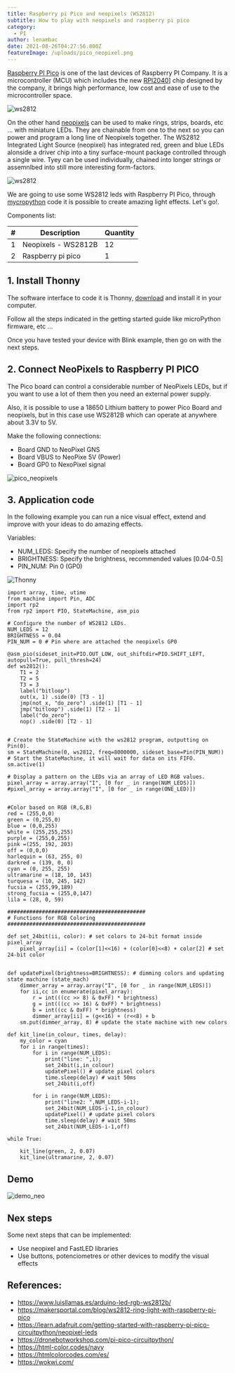 ```yaml
---
title: Raspberry pi Pico and neopixels (WS2812)
subtitle: How to play with neopixels and raspberry pi pico
category:
  - PI
author: lenambac
date: 2021-08-26T04:27:56.800Z
featureImage: /uploads/pico_neopixel.png
---
```


[Raspberry PI Pico](https://www.raspberrypi.com/documentation/microcontrollers/raspberry-pi-pico.html) is one of the last devices of Raspberry  PI Company. It is a microcontroller (MCU) which includes the new [RPI2040](https://www.raspberrypi.com/documentation/microcontrollers/rp2040.html#welcome-to-rp2040)] chip designed by the company, it brings high performance, low cost and ease of use to the microcontroller space.

![ws2812](/uploads/pipico.png)


On the other hand [neopixels](https://learn.adafruit.com/getting-started-with-raspberry-pi-pico-circuitpython/neopixel-leds) can be used to make rings, strips, boards, etc ... with miniature LEDs. They are chainable from one to the next so you can power and program a long line of Neopixels together.
The WS2812 Integrated Light Source (neopixel) has integrated red, green and blue LEDs alonside a driver chip into a tiny surface-mount package controlled through a single wire.
Tyey can be used individually, chained into longer strings or assemnlbed into still more interesting form-factors.

![ws2812](/uploads/ws2812.jpg)

We are going to use some WS2812 leds with Raspberry PI Pico, through [mycropython](https://micropython.org/) code it is possible to create amazing light effects. Let's go!.


Components list:

| \#  | Description                                          | Quantity | 
| --- | ---------------------------------------------------- | -------- | 
| 1   | Neopixels - WS2812B                                  |    12    | 
| 2   | Raspberry pi pico                                    |     1    | 


## 1. Install Thonny
The software interface to code it is Thonny, [download](https://projects.raspberrypi.org/en/projects/getting-started-with-the-pico/2) and install it in your computer.

Follow all the steps indicated in the getting started guide like microPython firmware, etc ...

Once you have tested your device with Blink example, then go on with the next steps.

## 2. Connect NeoPixels to Raspberry PI PICO

The Pico board can control a considerable number of NeoPixels LEDs, but if you want to use a lot of them then you need an external power supply.

Also, it is possible to use a 18650 Lithium battery to power Pico Board and neopixels, but in this case use WS2812B which can operate at anywhere about 3.3V to 5V.

Make the following connections:
- Board GND to NeoPixel GNS
- Board VBUS to NeoPixe 5V (Power)
- Board GP0 to NexoPixel signal

![pico_neopixels](/uploads/circuitpython_Cat_NeoPixels_bb.jpg)



## 3. Application code

In the following example you can run a nice visual effect, extend and improve with your ideas to do amazing effects. 

Variables:
- NUM_LEDS: Specify the number of neopixels attached
- BRIGHTNESS: Specify the brightness, recommended values [0.04-0.5]
- PIN_NUM: Pin 0 (GP0)


![Thonny](/uploads/thonny.png)


```
import array, time, utime
from machine import Pin, ADC
import rp2
from rp2 import PIO, StateMachine, asm_pio

# Configure the number of WS2812 LEDs.
NUM_LEDS = 12
BRIGHTNESS = 0.04
PIN_NUM = 0 # Pin where are attached the neopixels GP0

@asm_pio(sideset_init=PIO.OUT_LOW, out_shiftdir=PIO.SHIFT_LEFT,
autopull=True, pull_thresh=24)
def ws2812():
    T1 = 2
    T2 = 5
    T3 = 3
    label("bitloop")
    out(x, 1) .side(0) [T3 - 1]
    jmp(not_x, "do_zero") .side(1) [T1 - 1]
    jmp("bitloop") .side(1) [T2 - 1]
    label("do_zero")
    nop() .side(0) [T2 - 1]
    
    
# Create the StateMachine with the ws2812 program, outputting on Pin(0).
sm = StateMachine(0, ws2812, freq=8000000, sideset_base=Pin(PIN_NUM))
# Start the StateMachine, it will wait for data on its FIFO.
sm.active(1)

# Display a pattern on the LEDs via an array of LED RGB values.
pixel_array = array.array("I", [0 for _ in range(NUM_LEDS)])
#pixel_array = array.array("I", [0 for _ in range(ONE_LED)])


#Color based on RGB (R,G,B)
red = (255,0,0)
green = (0,255,0)
blue = (0,0,255)
white = (255,255,255)
purple = (255,0,255)
pink =(255, 192, 203)
off = (0,0,0)
harlequin = (63, 255, 0)
darkred = (139, 0, 0)
cyan = (0, 255, 255)
ultramarine = (18, 10, 143)
turquesa = (10, 245, 142)
fucsia = (255,99,189)
strong_fucsia = (255,0,147)
lila = (28, 0, 59)

############################################
# Functions for RGB Coloring
############################################

def set_24bit(ii, color): # set colors to 24-bit format inside pixel_array
    pixel_array[ii] = (color[1]<<16) + (color[0]<<8) + color[2] # set 24-bit color
    

def updatePixel(brightness=BRIGHTNESS): # dimming colors and updating state machine (state_mach)
    dimmer_array = array.array("I", [0 for _ in range(NUM_LEDS)])
    for ii,cc in enumerate(pixel_array):
        r = int(((cc >> 8) & 0xFF) * brightness) 
        g = int(((cc >> 16) & 0xFF) * brightness) 
        b = int((cc & 0xFF) * brightness) 
        dimmer_array[ii] = (g<<16) + (r<<8) + b 
    sm.put(dimmer_array, 8) # update the state machine with new colors

def kit_line(in_colour, times, delay):
    my_color = cyan
    for i in range(times):
        for i in range(NUM_LEDS):
            print("line: ",i);
            set_24bit(i,in_colour)
            updatePixel() # update pixel colors
            time.sleep(delay) # wait 50ms
            set_24bit(i,off)
            
        for i in range(NUM_LEDS):
            print("line2: ",NUM_LEDS-i-1);
            set_24bit(NUM_LEDS-i-1,in_colour)
            updatePixel() # update pixel colors
            time.sleep(delay) # wait 50ms
            set_24bit(NUM_LEDS-i-1,off)
    
while True:
    
    kit_line(green, 2, 0.07)
    kit_line(ultramarine, 2, 0.07)
```

## Demo

![demo_neo](/uploads/demo_neo.jpg)


## Nex steps

Some next steps that can be implemented:
- Use neopixel and FastLED libraries
- Use buttons, potenciometres or other devices to modify the visual effects


## References:

- https://www.luisllamas.es/arduino-led-rgb-ws2812b/
- https://makersportal.com/blog/ws2812-ring-light-with-raspberry-pi-pico
- https://learn.adafruit.com/getting-started-with-raspberry-pi-pico-circuitpython/neopixel-leds
- https://dronebotworkshop.com/pi-pico-circuitpython/
- https://html-color.codes/navy
- https://htmlcolorcodes.com/es/
- https://wokwi.com/



